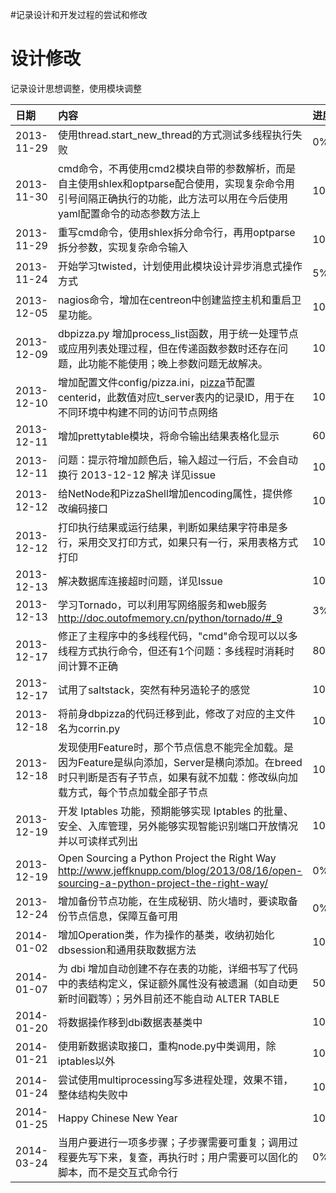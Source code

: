 #记录设计和开发过程的尝试和修改


# 设计修改 #
记录设计思想调整，使用模块调整

| 日期 | 内容 | 进度 |
|:-------|:-------|:-------|
| 2013-11-29 | 使用thread.start\_new\_thread的方式测试多线程执行失败 | 0% |
| 2013-11-30  | cmd命令，不再使用cmd2模块自带的参数解析，而是自主使用shlex和optparse配合使用，实现复杂命令用引号间隔正确执行的功能，此方法可以用在今后使用yaml配置命令的动态参数方法上 | 100% |
| 2013-11-29 | 重写cmd命令，使用shlex拆分命令行，再用optparse拆分参数，实现复杂命令输入 | 100% |
| 2013-11-24 | 开始学习twisted，计划使用此模块设计异步消息式操作方式 | 5% |
| 2013-12-05 | nagios命令，增加在centreon中创建监控主机和重启卫星功能。| 100% |
| 2013-12-09 | dbpizza.py 增加process\_list函数，用于统一处理节点或应用列表处理过程，但在传递函数参数时还存在问题，此功能不能使用；晚上参数问题无故解决。| 100% |
| 2013-12-10 |  增加配置文件config/pizza.ini，[pizza](pizza.md)节配置centerid，此数值对应t\_server表内的记录ID，用于在不同环境中构建不同的访问节点网络 | 100% |
| 2013-12-11 | 增加prettytable模块，将命令输出结果表格化显示 | 60% |
| 2013-12-11 | 问题：提示符增加颜色后，输入超过一行后，不会自动换行 2013-12-12 解决 详见issue | 100% |
| 2013-12-12 | 给NetNode和PizzaShell增加encoding属性，提供修改编码接口 | 100% |
| 2013-12-12 | 打印执行结果或运行结果，判断如果结果字符串是多行，采用交叉打印方式，如果只有一行，采用表格方式打印 | 100% |
| 2013-12-13 | 解决数据库连接超时问题，详见Issue | 100% |
| 2013-12-13 | 学习Tornado，可以利用写网络服务和web服务 http://doc.outofmemory.cn/python/tornado/#_9 | 3% |
| 2013-12-17 | 修正了主程序中的多线程代码，"cmd"命令现可以以多线程方式执行命令，但还有1个问题：多线程时消耗时间计算不正确 | 80% |
| 2013-12-17 | 试用了saltstack，突然有种另造轮子的感觉 | 100% |
| 2013-12-18 | 将前身dbpizza的代码迁移到此，修改了对应的主文件名为corrin.py | 100% |
| 2013-12-18 | 发现使用Feature时，那个节点信息不能完全加载。是因为Feature是纵向添加，Server是横向添加。在breed时只判断是否有子节点，如果有就不加载：修改纵向加载方式，每个节点加载全部子节点 | 100%|
| 2013-12-19 | 开发 Iptables 功能，预期能够实现 Iptables 的批量、安全、入库管理，另外能够实现智能识别端口开放情况并以可读样式列出 | 10% |
| 2013-12-19 | Open Sourcing a Python Project the Right Way  http://www.jeffknupp.com/blog/2013/08/16/open-sourcing-a-python-project-the-right-way/ | 0% |
| 2013-12-24 | 增加备份节点功能，在生成秘钥、防火墙时，要读取备份节点信息，保障互备可用 | 0% |
| 2014-01-02 | 增加Operation类，作为操作的基类，收纳初始化dbsession和通用获取数据方法 | 100% |
| 2014-01-07 | 为 dbi 增加自动创建不存在表的功能，详细书写了代码中的表结构定义，保证额外属性没有被遗漏（如自动更新时间戳等）；另外目前还不能自动 ALTER TABLE | 50% |
| 2014-01-20 | 将数据操作移到dbi数据表基类中 | 100% |
|2014-01-21| 使用新数据读取接口，重构node.py中类调用，除iptables以外 | 100% |
| 2014-01-24 | 尝试使用multiprocessing写多进程处理，效果不错，整体结构失败中 | 10% |
| 2014-01-25 | Happy Chinese New Year | 100% |
| 2014-03-24 | 当用户要进行一项多步骤；子步骤需要可重复；调用过程要先写下来，复查，再执行时；用户需要可以固化的脚本，而不是交互式命令行 | 0% |